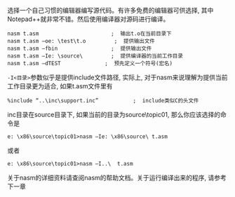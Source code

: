 

选择一个自己习惯的编辑器编写源代码。有许多免费的编辑器可供选择, 其中Notepad++就非常不错。然后使用编译器对源码进行编译。

```
nasm t.asm                       ;  输出t.o在当前目录下
nasm t.asm –oe: \test\t.o         ;  提供输出文件
nasm t.asm –fbin                 ;  提供输出文件
nasm t.asm –Ie: \source\         ;  提供编译器的当前工作目录
nasm t.asm –dTEST              ;  预先定义一个符号(宏名)
```

`-I<目录>`参数似乎是提供include文件路径, 实际上, 对于nasm来说理解为提供当前工作目录更为适合, 如果t.asm文件里有

```
%include “..\inc\support.inc”           ;  include类似C的头文件
```

inc目录在source目录下, 如果当前的目录为source\topic01\, 那么你应该选择的命令是

```
e: \x86\source\topic01>nasm –Ie: \x86\source\ t.asm
```

或者

```
e: \x86\source\topic01>nasm –I..\  t.asm
```

关于nasm的详细资料请查阅nasm的帮助文档。关于运行编译出来的程序, 请参考下一章